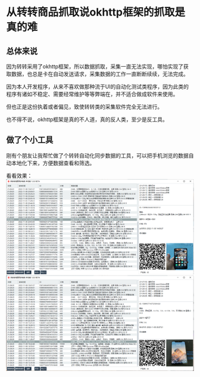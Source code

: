 # 从转转商品抓取说okhttp框架的抓取是真的难

## 总体来说 
因为转转采用了okhttp框架，所以数据抓取，采集一直无法实现，哪怕实现了获取数据，也总是卡在自动发送请求，采集数据的工作一直断断续续，无法完成。

因为本人开发程序，从来不喜欢做那种流于UI的自动化测试类程序，因为此类的程序有诸如不稳定、需要经常维护等等弊端在，并不适合做成软件来使用。

但也正是这份执着或者偏见，致使转转类的采集软件完全无法进行。

也不得不说，okhttp框架是真的不人道，真的反人类，至少是反工具。

## 做了个小工具
刚有个朋友让我帮忙做了个转转自动化同步数据的工具，可以把手机浏览的数据自动本地化下来，方便数据查看和筛选。

看看效果：
![](/demo/QQ截图20221108212907.png)
![](/demo/QQ截图20221108213114.png)
